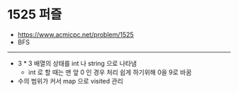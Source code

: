 # 1525 퍼즐

- https://www.acmicpc.net/problem/1525
- BFS
---
- 3 * 3 배열의 상태를 int 나 string 으로 나타냄
    - int 로 할 때는 맨 앞 0 인 경우 처리 쉽게 하기위해 0을 9로 바꿈
- 수의 범위가 커서 map 으로 visited 관리